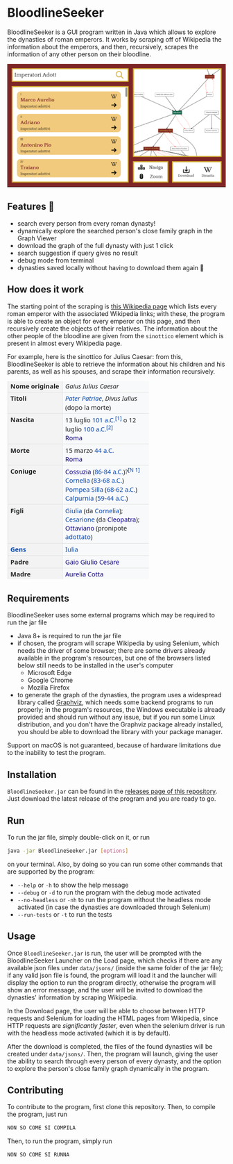 # BloodlineSeeker

BloodlineSeeker is a GUI program written in Java which allows to explore the dynasties of roman emperors. It works by scraping off of Wikipedia the information about the emperors, and then, recursively, scrapes the information of any other person on their bloodline.

![Program screenshot](.github/screenshot.png)

## Features 🚀

- search every person from every roman dynasty!
- dynamically explore the searched person's close family graph in the Graph Viewer
- download the graph of the full dynasty with just 1 click
- search suggestion if query gives no result
- debug mode from terminal
- dynasties saved locally without having to download them again 🥱

## How does it work

The starting point of the scraping is [this Wikipedia page](https://it.wikipedia.org/wiki/Imperatori_romani) which lists every roman emperor with the associated Wikipedia links; with these, the program is able to create an object for every emperor on this page, and then recursively create the objects of their relatives. The information about the other people of the bloodline are given from the `sinottico` element which is present in almost every Wikipedia page.

For example, here is the sinottico for Julius Caesar: from this, BloodlineSeeker is able to retrieve the information about his children and his parents, as well as his spouses, and scrape their information recursively.

![Julius Caesar's "sinottico"](.github/sinottico.png)

## Requirements

BloodlineSeeker uses some external programs which may be required to run the jar file

- Java 8+ is required to run the jar file
- if chosen, the program will scrape Wikipedia by using Selenium, which needs the driver of some browser; there are some drivers already available in the program's resources, but one of the browsers listed below still needs to be installed in the user's computer
  - Microsoft Edge
  - Google Chrome
  - Mozilla Firefox
- to generate the graph of the dynasties, the program uses a widespread library called [Graphviz](https://graphviz.org/), which needs some backend programs to run properly; in the program's resources, the Windows executable is already provided and should run without any issue, but if you run some Linux distribution, and you don't have the Graphviz package already installed, you should be able to download the library with your package manager.

Support on macOS is not guaranteed, because of hardware limitations due to the inability to test the program.

## Installation

`BloodlineSeeker.jar` can be found in the [releases page of this repository](https://github.com/Exyss/BloodlineSeeker/releases). Just download the latest release of the program and you are ready to go.

## Run

To run the jar file, simply double-click on it, or run

```sh
java -jar BloodlineSeeker.jar [options]
```

on your terminal. Also, by doing so you can run some other commands that are supported by the program:

- `--help` or `-h` to show the help message
- `--debug` or `-d` to run the program with the debug mode activated
- `--no-headless` or `-nh` to run the program without the headless mode activated (in case the dynasties are downloaded through Selenium)
- `--run-tests` or `-t` to run the tests

## Usage

Once `BloodlineSeeker.jar` is run, the user will be prompted with the BloodlineSeeker Launcher on the Load page, which checks if there are any available json files under `data/jsons/` (inside the same folder of the jar file); if any valid json file is found, the program will load it and the launcher will display the option to run the program directly, otherwise the program will show an error message, and the user will be invited to download the dynasties' information by scraping Wikipedia.

In the Download page, the user will be able to choose between HTTP requests and Selenium for loading the HTML pages from Wikipedia, since HTTP requests are *significantly faster*, even when the selenium driver is run with the headless mode activated (which it is by default).

After the download is completed, the files of the found dynasties will be created under `data/jsons/`. Then, the program will launch, giving the user the ability to search through every person of every dynasty, and the option to explore the person's close family graph dynamically in the program.

## Contributing

To contribute to the program, first clone this repository. Then, to compile the program, just run

```sh
NON SO COME SI COMPILA
```

Then, to run the program, simply run

```sh
NON SO COME SI RUNNA
```
